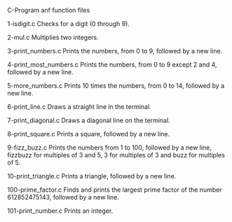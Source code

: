 C-Program anf function files

1-isdigit.c
Checks for a digit (0 through 9).

2-mul.c
Multiplies two integers.

3-print_numbers.c
Prints the numbers, from 0 to 9, followed by a new line.

4-print_most_numbers.c
Prints the numbers, from 0 to 9 except 2 and 4, followed by a new line.

5-more_numbers.c
Prints 10 times the numbers, from 0 to 14, followed by a new line.

6-print_line.c
Draws a straight line in the terminal.

7-print_diagonal.c
Draws a diagonal line on the terminal.

8-print_square.c
Prints a square, followed by a new line.

9-fizz_buzz.c
Prints the numbers from 1 to 100, followed by a new line, fizzbuzz for multiples of 3 and 5, 3 for multiples of 3 and buzz for multiples of 5.

10-print_triangle.c
Prints a triangle, followed by a new line.

100-prime_factor.c
Finds and prints the largest prime factor of the number 612852475143, followed by a new line.

101-print_number.c
Prints an integer.
